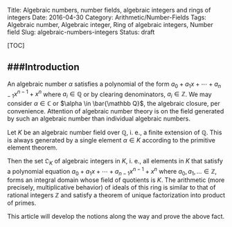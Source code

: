 Title: Algebraic numbers, number fields, algebraic integers and rings of integers
Date: 2016-04-30
Category: Arithmetic/Number-Fields
Tags: Algebraic number, Algebraic integer, Ring of algebraic integers, Number field
Slug: algebraic-numbers-integers
Status: draft


[TOC]

###Introduction
---------------

<!-- PELICAN_BEGIN_SUMMARY -->
An algebraic number $\alpha$ satisfies a polynomial of the form $a_0 + a_1 x + \cdots + a_{n-1} x^{n-1} + x^n$ where $a_i \in \mathbb Q$ or by clearing denominators, $a_i \in \mathbb Z$. We may consider $\alpha \in \mathbb C$ or $\alpha \in \bar{\mathbb Q}$, the algebraic closure, per convenience. Attention of algebraic number theory is on the field generated by such an algebraic number than individual algebraic numbers. 

Let $K$ be an algebraic number field over $\mathbb Q$, i. e., a finite extension of $\mathbb Q$. This is always generated by a single element $\alpha \in K$ according to the primitive element theorem.

Then the set $\mathfrak{O}_K$ of algebraic integers in $K$, i. e., all elements in $K$ that satisfy a polynomial equation $a_0 + a_1 x + \cdots + a_{n-1} x^{n-1} + x^n$ where $a_0, a_1, \ldots \in \mathbb Z$, forms an integral domain whose field of quotients is $K$. The arithmetic (more precisely, multiplicative behavior) of ideals of this ring is similar to that of rational integers $\mathbb Z$ and satisfy a theorem of unique factorization into product of primes.

This article will develop the notions along the way and prove the above fact.
<!-- PELICAN_END_SUMMARY -->


